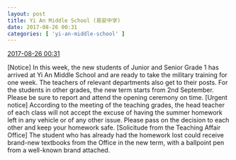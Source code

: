 ```yaml
---
layout: post
title: Yi An Middle School (易安中学)
date: 2017-08-26 00:31
categories: [ 'yi-an-middle-school' ]
---
```


<div class="weibo-info">
  <a href="http://weibo.com/6074218720/FiNdP3d08">2017-08-26 00:31</a>
</div>

[Notice] In this week, the new students of Junior and Senior Grade 1 has arrived at Yi An Middle School and are ready to take the military training for one week. The teachers of relevant departments also get to their posts. For the students in other grades, the new term starts from 2nd September. Please be sure to report and attend the opening ceremony on time. [Urgent notice] According to the meeting of the teaching grades, the head teacher of each class will not accept the excuse of having the summer homework left in any vehicle or of any other issue. Please pass on the decision to each other and keep your homework safe. [Solicitude from the Teaching Affair Office] The student who has already had the homework lost could receive brand-new textbooks from the Office in the new term, with a ballpoint pen from a well-known brand attached.
